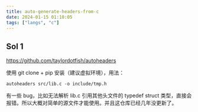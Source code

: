 ```yaml
---
title: auto-generate-headers-from-c
date: 2024-01-15 01:10:05
tags: ["langs", "c"]
---
```

## Sol 1

https://github.com/taylordotfish/autoheaders

使用 git clone + pip 安装（建议虚拟环境），用法：

```
autoheaders src/lib.c -o include/tmp.h
```

有一些 bug，比如无法解析 lib.c 引用其他头文件的 typedef struct 类型，直接会报错。所以大概对简单的源文件才能使用。并且这仓库已经几年没更新了。


